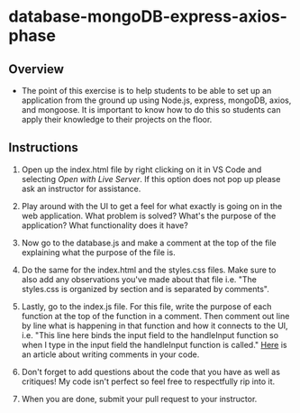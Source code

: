 # database-mongoDB-express-axios-phase
## Overview
- The point of this exercise is to help students to be able to set up an application from the ground up using Node.js, express, mongoDB, axios, and mongoose. It is important to know how to do this so students can apply their knowledge to their projects on the floor.

## Instructions
1. Open up the index.html file by right clicking on it in VS Code and selecting *Open with Live Server*. If this option does not pop up please ask an instructor for assistance.

2. Play around with the UI to get a feel for what exactly is going on in the web application. What problem is solved? What's the purpose of the application? What functionality does it have?

3. Now go to the database.js and make a comment at the top of the file explaining what the purpose of the file is.

4. Do the same for the index.html and the styles.css files. Make sure to also add any observations you've made about that file i.e. "The styles.css is organized by section and is separated by comments".

5. Lastly, go to the index.js file. For this file, write the purpose of each function at the top of the function in a comment. Then comment out line by line what is happening in that function and how it connects to the UI, i.e. "This line here binds the input field to the handleInput function so when I type in the input field the handleInput function is called." [Here](https://www.freecodecamp.org/news/code-comments-the-good-the-bad-and-the-ugly-be9cc65fbf83/) is an article about writing comments in your code.

6. Don't forget to add questions about the code that you have as well as critiques! My code isn't perfect so feel free to respectfully rip into it.

7. When you are done, submit your pull request to your instructor.